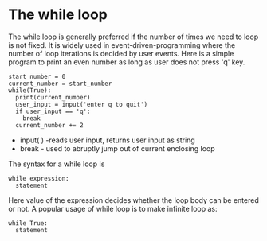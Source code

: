 # The while loop
The while loop is generally preferred if the number of times we need to loop is not fixed. It is widely used in event-driven-programming where the number of loop iterations is decided by user events.
Here is a simple program to print an even number as long as user does not press 'q' key.
```
start_number = 0
current_number = start_number
while(True):
  print(current_number)
  user_input = input('enter q to quit')
  if user_input == 'q':
    break
  current_number += 2
```
* input( ) -reads user input, returns user input as string
* break - used to abruptly jump out of current enclosing loop

The syntax for a while loop is
```
while expression:
  statement
  ```
Here value of the expression decides whether the loop body can be entered or not.
A popular usage of while loop is to make infinite loop as:
```
while True:
  statement
```


